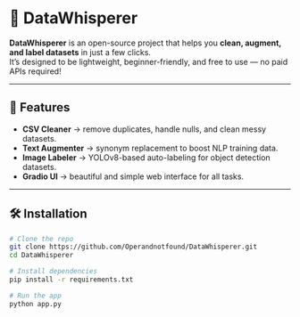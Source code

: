 # 🌟 DataWhisperer  

**DataWhisperer** is an open-source project that helps you **clean, augment, and label datasets** in just a few clicks.  
It’s designed to be lightweight, beginner-friendly, and free to use — no paid APIs required!  

---

## 🚀 Features
- **CSV Cleaner** → remove duplicates, handle nulls, and clean messy datasets.  
- **Text Augmenter** → synonym replacement to boost NLP training data.  
- **Image Labeler** → YOLOv8-based auto-labeling for object detection datasets.  
- **Gradio UI** → beautiful and simple web interface for all tasks.  

---

## 🛠️ Installation

```bash
# Clone the repo
git clone https://github.com/Operandnotfound/DataWhisperer.git
cd DataWhisperer

# Install dependencies
pip install -r requirements.txt

# Run the app
python app.py
